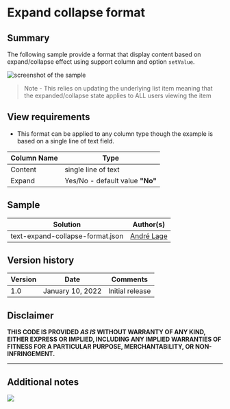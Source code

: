 # Expand collapse format

## Summary
The following sample provide a format that display content based on expand/collapse effect using support column and option `setValue`.

![screenshot of the sample](./assets/screenshot.gif)

> Note - This relies on updating the underlying list item meaning that the expanded/collapse state applies to ALL users viewing the item

## View requirements
- This format can be applied to any column type though the example is based on a single line of text field.

Column Name|Type
--------|---------
Content  | single line of text
Expand | Yes/No - default value **"No"**

## Sample

Solution|Author(s)
--------|---------
text-expand-collapse-format.json | [André Lage](https://github.com/aaclage)

## Version history

Version|Date|Comments
-------|----|--------
1.0|January 10, 2022|Initial release


## Disclaimer
**THIS CODE IS PROVIDED *AS IS* WITHOUT WARRANTY OF ANY KIND, EITHER EXPRESS OR IMPLIED, INCLUDING ANY IMPLIED WARRANTIES OF FITNESS FOR A PARTICULAR PURPOSE, MERCHANTABILITY, OR NON-INFRINGEMENT.**

---

## Additional notes

<img src="https://pnptelemetry.azurewebsites.net/list-formatting/column-samples/text-expand-collapse-format" />
